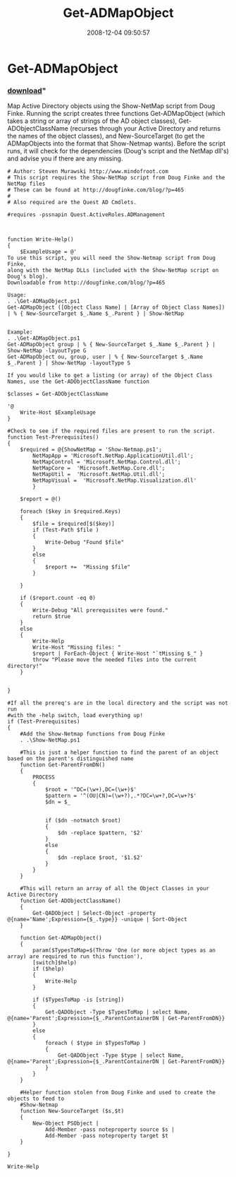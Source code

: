 ﻿---
pid:            706
parent:         0
children:       
poster:         Steven Murawski
title:          Get-ADMapObject
date:           2008-12-04 09:50:57
format:         posh
---

# Get-ADMapObject

### [download](706.ps1)"

Map Active Directory objects using the Show-NetMap script from Doug Finke.  Running the script creates three functions Get-ADMapObject (which takes a string or array of strings of the AD object classes), Get-ADObjectClassName (recurses through your Active Directory and returns the names of the object classes), and New-SourceTarget (to get the ADMapObjects into the format that Show-Netmap wants).
Before the script runs, it will check for the dependencies (Doug's script and the NetMap dll's) and advise you if there are any missing.

```posh
# Author: Steven Murawski http://www.mindofroot.com
# This script requires the Show-NetMap script from Doug Finke and the NetMap files
# These can be found at http://dougfinke.com/blog/?p=465
#
# Also required are the Quest AD Cmdlets.

#requires -pssnapin Quest.ActiveRoles.ADManagement



function Write-Help()
{
	$ExampleUsage = @'
To use this script, you will need the Show-Netmap script from Doug Finke,
along with the NetMap DLLs (included with the Show-NetMap script on Doug's blog).
Downloadable from http://dougfinke.com/blog/?p=465

Usage:
. .\Get-ADMapObject.ps1
Get-ADMapObject ([Object Class Name] | [Array of Object Class Names]) | % { New-SourceTarget $_.Name $_.Parent } | Show-NetMap


Example:
. .\Get-ADMapObject.ps1
Get-ADMapObject group | % { New-SourceTarget $_.Name $_.Parent } | Show-NetMap -layoutType G
Get-ADMapObject ou, group, user | % { New-SourceTarget $_.Name $_.Parent } | Show-NetMap -layoutType S

If you would like to get a listing (or array) of the Object Class Names, use the Get-ADObjectClassName function

$classes = Get-ADObjectClassName

'@
	Write-Host $ExampleUsage
}

#Check to see if the required files are present to run the script.
function Test-Prerequisites()
{
	$required = @{ShowNetMap = 'Show-Netmap.ps1';
		NetMapApp = 'Microsoft.NetMap.ApplicationUtil.dll';
		NetMapControl = 'Microsoft.NetMap.Control.dll';
		NetMapCore =  'Microsoft.NetMap.Core.dll';
		NetMapUtil =  'Microsoft.NetMap.Util.dll';
		NetMapVisual =  'Microsoft.NetMap.Visualization.dll'
		}
		
	$report = @()
	
	foreach ($key in $required.Keys)
	{
		$file = $required[$($key)]
		if (Test-Path $file )
		{
			Write-Debug "Found $file"
		}
		else
		{
			$report +=  "Missing $file"
		}
		
	}
	
	if ($report.count -eq 0)
	{
		Write-Debug "All prerequisites were found."
		return $true
	}
	else
	{
		Write-Help
		Write-Host "Missing files: "
		$report | ForEach-Object { Write-Host "`tMissing $_" }
		throw "Please move the needed files into the current directory!"
	}


}

#If all the prereq's are in the local directory and the script was not run
#with the -help switch, load everything up!
if (Test-Prerequisites)
{
	#Add the Show-Netmap functions from Doug Finke
	. .\Show-NetMap.ps1
	
	#This is just a helper function to find the parent of an object based on the parent's distinguished name
	function Get-ParentFromDN()
	{
		PROCESS
		{
			$root = '^DC=(\w+),DC=(\w+)$'
			$pattern = '^(OU|CN)=(\w+?),.*?DC=\w+?,DC=\w+?$'
			$dn = $_
			
			
			if ($dn -notmatch $root)
			{
				$dn -replace $pattern, '$2'
			}
			else
			{
				$dn -replace $root, '$1.$2'
			}
		}
	}
	
	#This will return an array of all the Object Classes in your Active Directory
	function Get-ADObjectClassName()
	{
		Get-QADObject | Select-Object -property @{name='Name';Expression={$_.type}} -unique | Sort-Object
	}
	
	function Get-ADMapObject()
	{
		param($TypesToMap=$(Throw 'One (or more object types as an array) are required to run this function'), 
		[switch]$help)
		if ($help)
		{
			Write-Help 
		}
		
		if ($TypesToMap -is [string])
		{
			Get-QADObject -Type $TypesToMap | select Name, @{name='Parent';Expression={$_.ParentContainerDN | Get-ParentFromDN}}
		}
		else
		{
			foreach ( $type in $TypesToMap )
			{
				Get-QADObject -Type $type | select Name, @{name='Parent';Expression={$_.ParentContainerDN | Get-ParentFromDN}}
			}
		}
	}
	
	#Helper function stolen from Doug Finke and used to create the objects to feed to 
	#Show-Netmap
	function New-SourceTarget ($s,$t) 
	{
		New-Object PSObject |
			Add-Member -pass noteproperty source $s |
			Add-Member -pass noteproperty target $t
	}
	
}

Write-Help
```
